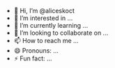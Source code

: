 - 👋 Hi, I’m @aliceskoct
- 👀 I’m interested in ...
- 🌱 I’m currently learning ...
- 💞️ I’m looking to collaborate on ...
- 📫 How to reach me ...
- 😄 Pronouns: ...
- ⚡ Fun fact: ...

<!---
aliceskoct/aliceskoct is a ✨ special ✨ repository because its `README.md` (this file) appears on your GitHub profile.
You can click the Preview link to take a look at your changes.
--->
